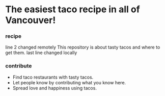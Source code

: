 # The easiest taco recipe in all of Vancouver!  

### recipe
line 2 changed remotely
This repository is about tasty tacos and where to get them.
last line changed locally

### contribute 
* Find taco restaurants with tasty tacos.
* Let people know by contributing what you know here.
* Spread love and happiness using tacos.